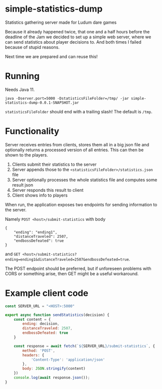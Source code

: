 # simple-statistics-dump
Statistics gathering server made for Ludum dare games

Because it already happened twice, that one and a half hours before the deadline of the Jam we decided to set up 
a simple web server, where we can send statistics about player decisions to. And both times I failed because 
of stupid reasons. 

Next time we are prepared and can reuse this!

# Running

Needs Java 11.

    java -Dserver.port=5000 -DstatisticsFileFolder=/tmp/ -jar simple-statistics-dump-0.0.1-SNAPSHOT.jar
    
`statisticsFileFolder` should end with a trailing slash! The default is `/tmp`.

# Functionality

Server receives entries from clients, stores them all in a big json file and 
optionally returns a processed version of all entries. This can then be shown to the players.

1. Clients submit their statistics to the server
2. Server appends those to the `<statisticsFileFolder>/statistics.json` file
3. Server optionally processes the whole statistics file and computes some result json
4. Server responds this result to client
5. Client shows info to players

When run, the application exposes two endpoints for sending information to the server.

Namely `POST <host>/submit-statistics` with body
```
{
    "ending": "ending1",
    "distanceTraveled": 2507,
    "endbossDefeated": true
}
```
    
and `GET <host>/submit-statistics?ending=ending1&distanceTraveled=2507&endbossDefeated=true`.

The POST endpoint should be preferred, but if unforeseen problems with CORS or something arise, 
then GET might be a useful workaround.

# Example client code

```javascript
const SERVER_URL = "<HOST>:5000"

export async function sendStatistics(decision) {
    const content = {
        ending: decision,
        distanceTraveled: 2507,
        endbossDefeated: true
    }

    const response = await fetch(`${SERVER_URL}/submit-statistics`, {
        method: 'POST',
        headers: {
            'Content-Type': 'application/json'
        },
        body: JSON.stringify(content)
    })
    console.log(await response.json());
}
```
